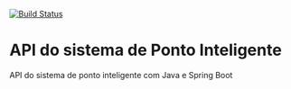 [![Build Status](https://travis-ci.org/robertordias/ponto-inteligente-api.svg?branch=master)](https://travis-ci.org/robertordias/ponto-inteligente-api)

# API do sistema de Ponto Inteligente
API do sistema de ponto inteligente com Java e Spring Boot